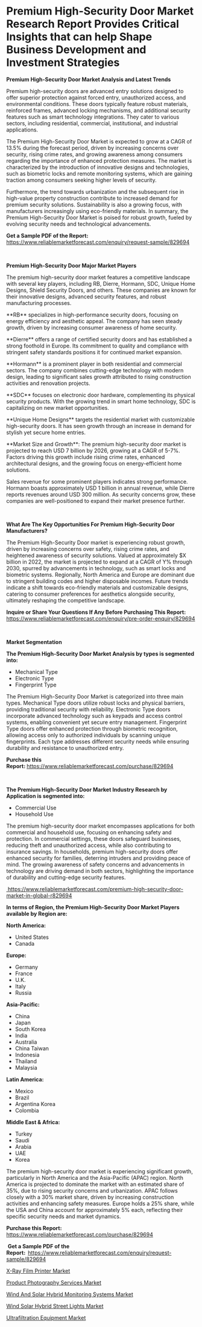 <p><h1>Premium High-Security Door Market Research Report Provides Critical Insights that can help Shape Business Development and Investment Strategies</h1></p><p><strong>Premium High-Security Door Market Analysis and Latest Trends</strong></p>
<p><p>Premium high-security doors are advanced entry solutions designed to offer superior protection against forced entry, unauthorized access, and environmental conditions. These doors typically feature robust materials, reinforced frames, advanced locking mechanisms, and additional security features such as smart technology integrations. They cater to various sectors, including residential, commercial, institutional, and industrial applications.</p><p>The Premium High-Security Door Market is expected to grow at a CAGR of 13.5% during the forecast period, driven by increasing concerns over security, rising crime rates, and growing awareness among consumers regarding the importance of enhanced protection measures. The market is characterized by the introduction of innovative designs and technologies, such as biometric locks and remote monitoring systems, which are gaining traction among consumers seeking higher levels of security.</p><p>Furthermore, the trend towards urbanization and the subsequent rise in high-value property construction contribute to increased demand for premium security solutions. Sustainability is also a growing focus, with manufacturers increasingly using eco-friendly materials. In summary, the Premium High-Security Door Market is poised for robust growth, fueled by evolving security needs and technological advancements.</p></p>
<p><strong>Get a Sample PDF of the Report:&nbsp;</strong> <a href="https://www.reliablemarketforecast.com/enquiry/request-sample/829694?utm_campaign=1108&utm_medium=2&utm_source=Github&utm_content=ia&utm_term=08102024&utm_id=premium-high-security-door">https://www.reliablemarketforecast.com/enquiry/request-sample/829694</a></p>
<p>&nbsp;</p>
<p><strong>Premium High-Security Door Major Market Players</strong></p>
<p><p>The premium high-security door market features a competitive landscape with several key players, including RB, Dierre, Hormann, SDC, Unique Home Designs, Shield Security Doors, and others. These companies are known for their innovative designs, advanced security features, and robust manufacturing processes.</p><p>**RB** specializes in high-performance security doors, focusing on energy efficiency and aesthetic appeal. The company has seen steady growth, driven by increasing consumer awareness of home security.</p><p>**Dierre** offers a range of certified security doors and has established a strong foothold in Europe. Its commitment to quality and compliance with stringent safety standards positions it for continued market expansion.</p><p>**Hormann** is a prominent player in both residential and commercial sectors. The company combines cutting-edge technology with modern design, leading to significant sales growth attributed to rising construction activities and renovation projects.</p><p>**SDC** focuses on electronic door hardware, complementing its physical security products. With the growing trend in smart home technology, SDC is capitalizing on new market opportunities.</p><p>**Unique Home Designs** targets the residential market with customizable high-security doors. It has seen growth through an increase in demand for stylish yet secure home entries.</p><p>**Market Size and Growth**: The premium high-security door market is projected to reach USD 7 billion by 2026, growing at a CAGR of 5-7%. Factors driving this growth include rising crime rates, enhanced architectural designs, and the growing focus on energy-efficient home solutions.</p><p>Sales revenue for some prominent players indicates strong performance. Hormann boasts approximately USD 1 billion in annual revenue, while Dierre reports revenues around USD 300 million. As security concerns grow, these companies are well-positioned to expand their market presence further.</p></p>
<p>&nbsp;</p>
<p><strong>What Are The Key Opportunities For Premium High-Security Door Manufacturers?</strong></p>
<p><p>The Premium High-Security Door market is experiencing robust growth, driven by increasing concerns over safety, rising crime rates, and heightened awareness of security solutions. Valued at approximately $X billion in 2022, the market is projected to expand at a CAGR of Y% through 2030, spurred by advancements in technology, such as smart locks and biometric systems. Regionally, North America and Europe are dominant due to stringent building codes and higher disposable incomes. Future trends indicate a shift towards eco-friendly materials and customizable designs, catering to consumer preferences for aesthetics alongside security, ultimately reshaping the competitive landscape.</p></p>
<p><strong>Inquire or Share Your Questions If Any Before Purchasing This Report:</strong> <a href="https://www.reliablemarketforecast.com/enquiry/pre-order-enquiry/829694?utm_campaign=1108&utm_medium=2&utm_source=Github&utm_content=ia&utm_term=08102024&utm_id=premium-high-security-door">https://www.reliablemarketforecast.com/enquiry/pre-order-enquiry/829694</a></p>
<p>&nbsp;</p>
<p><strong>Market Segmentation</strong></p>
<p><strong>The Premium High-Security Door Market Analysis by types is segmented into:</strong></p>
<p><ul><li>Mechanical Type</li><li>Electronic Type</li><li>Fingerprint Type</li></ul></p>
<p><p>The Premium High-Security Door Market is categorized into three main types. Mechanical Type doors utilize robust locks and physical barriers, providing traditional security with reliability. Electronic Type doors incorporate advanced technology such as keypads and access control systems, enabling convenient yet secure entry management. Fingerprint Type doors offer enhanced protection through biometric recognition, allowing access only to authorized individuals by scanning unique fingerprints. Each type addresses different security needs while ensuring durability and resistance to unauthorized entry.</p></p>
<p><strong>Purchase this Report:&nbsp;</strong><a href="https://www.reliablemarketforecast.com/purchase/829694?utm_campaign=1108&utm_medium=2&utm_source=Github&utm_content=ia&utm_term=08102024&utm_id=premium-high-security-door">https://www.reliablemarketforecast.com/purchase/829694</a></p>
<p>&nbsp;</p>
<p><strong>The Premium High-Security Door Market Industry Research by Application is segmented into:</strong></p>
<p><ul><li>Commercial Use</li><li>Household Use</li></ul></p>
<p><p>The premium high-security door market encompasses applications for both commercial and household use, focusing on enhancing safety and protection. In commercial settings, these doors safeguard businesses, reducing theft and unauthorized access, while also contributing to insurance savings. In households, premium high-security doors offer enhanced security for families, deterring intruders and providing peace of mind. The growing awareness of safety concerns and advancements in technology are driving demand in both sectors, highlighting the importance of durability and cutting-edge security features.</p></p>
<p><a href="https://www.reliablemarketforecast.com/premium-high-security-door-market-in-global-r829694?utm_campaign=1108&utm_medium=2&utm_source=Github&utm_content=ia&utm_term=08102024&utm_id=premium-high-security-door">&nbsp;https://www.reliablemarketforecast.com/premium-high-security-door-market-in-global-r829694</a></p>
<p><strong>In terms of Region, the Premium High-Security Door Market Players available by Region are:</strong></p>
<p>
    <p> <strong> North America: </strong>
        <ul>
            <li>United States</li>
            <li>Canada</li>
        </ul>
        </p> 
    <p> <strong> Europe: </strong>
        <ul>
            <li>Germany</li>
            <li>France</li>
            <li>U.K.</li>
            <li>Italy</li>
            <li>Russia</li>
        </ul>
        </p> 
    <p> <strong> Asia-Pacific: </strong>
        <ul>
            <li>China</li>
            <li>Japan</li>
            <li>South Korea</li>
            <li>India</li>
            <li>Australia</li>
            <li>China Taiwan</li>
            <li>Indonesia</li>
            <li>Thailand</li>
            <li>Malaysia</li>
        </ul>
        </p> 
    <p> <strong> Latin America: </strong>
        <ul>
            <li>Mexico</li>
            <li>Brazil</li>
            <li>Argentina Korea</li>
            <li>Colombia</li>
        </ul>
        </p> 
    <p> <strong> Middle East & Africa: </strong>
        <ul>
            <li>Turkey</li>
            <li>Saudi</li>
            <li>Arabia</li>
            <li>UAE</li>
            <li>Korea</li>
        </ul>
    </p>
    </p>
<p><p>The premium high-security door market is experiencing significant growth, particularly in North America and the Asia-Pacific (APAC) region. North America is projected to dominate the market with an estimated share of 35%, due to rising security concerns and urbanization. APAC follows closely with a 30% market share, driven by increasing construction activities and enhancing safety measures. Europe holds a 25% share, while the USA and China account for approximately 5% each, reflecting their specific security needs and market dynamics.</p></p>
<p><strong>Purchase this Report: </strong><a href="https://www.reliablemarketforecast.com/purchase/829694?utm_campaign=1108&utm_medium=2&utm_source=Github&utm_content=ia&utm_term=08102024&utm_id=premium-high-security-door">https://www.reliablemarketforecast.com/purchase/829694</a></p>
<p>&nbsp;<strong>Get a Sample PDF of the Report:&nbsp;&nbsp;</strong><a href="https://www.reliablemarketforecast.com/enquiry/request-sample/829694?utm_campaign=1108&utm_medium=2&utm_source=Github&utm_content=ia&utm_term=08102024&utm_id=premium-high-security-door">https://www.reliablemarketforecast.com/enquiry/request-sample/829694</a></p>
<p><strong></strong></p>
<p><p><a href="https://github.com/CliffMedina6/Market-Research-Report-List-6/blob/main/x-ray-film-printer-market.md?utm_campaign=1108&utm_medium=2&utm_source=Github&utm_content=ia&utm_term=08102024&utm_id=premium-high-security-door">X-Ray Film Printer Market</a></p><p><a href="https://www.linkedin.com/pulse/investment-opportunities-product-photography-services-sector-dognf?utm_campaign=1108&utm_medium=2&utm_source=Github&utm_content=ia&utm_term=08102024&utm_id=premium-high-security-door">Product Photography Services Market</a></p><p><a href="https://issuu.com/reportprime-2/docs/wind-and-solar-hybrid-monitoring-sy_dcd0bbf6251f7a?utm_campaign=1108&utm_medium=2&utm_source=Github&utm_content=ia&utm_term=08102024&utm_id=premium-high-security-door">Wind And Solar Hybrid Monitoring Systems Market</a></p><p><a href="https://issuu.com/reportprime-2/docs/wind-solar-hybrid-street-lights-mar_bb1fc34eb5b96f?utm_campaign=1108&utm_medium=2&utm_source=Github&utm_content=ia&utm_term=08102024&utm_id=premium-high-security-door">Wind Solar Hybrid Street Lights Market</a></p><p><a href="https://www.linkedin.com/pulse/key-drivers-ultrafiltration-equipment-market-trends-future-outlook-5c9ee?utm_campaign=1108&utm_medium=2&utm_source=Github&utm_content=ia&utm_term=08102024&utm_id=premium-high-security-door">Ultrafiltration Equipment Market</a></p></p>